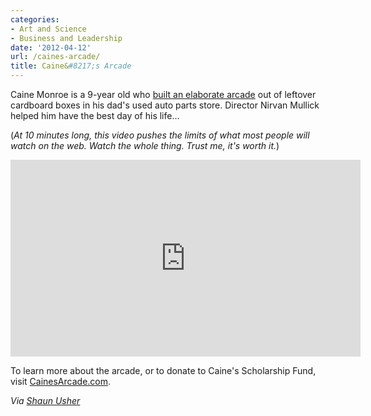 ```yaml
---
categories:
- Art and Science
- Business and Leadership
date: '2012-04-12'
url: /caines-arcade/
title: Caine&#8217;s Arcade
---
```


Caine Monroe is a 9-year old who <a href="http://vimeo.com/40000072">built an elaborate arcade</a> out of leftover cardboard boxes in his dad's used auto parts store. Director Nirvan Mullick helped him have the best day of his life...

(<em>At 10 minutes long, this video pushes the limits of what most people will watch on the web. Watch the whole thing. Trust me, it's worth it.</em>)

<div class="fluid-vids"><iframe class="alignc" src="https://player.vimeo.com/video/40000072" width="560" height="315" frameborder="0" webkitAllowFullScreen mozallowfullscreen allowFullScreen></iframe></div>

To learn more about the arcade, or to donate to Caine's Scholarship Fund, visit <a href="http://cainesarcade.com/">CainesArcade.com</a>.

<em>Via <a href="https://twitter.com/lettersofnote">Shaun Usher</a></em>